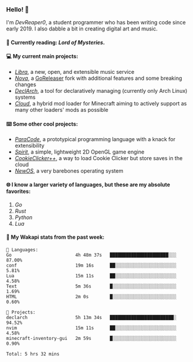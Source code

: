 ### Hello! 👋

I'm _DevReaper0_, a student programmer who has been writing code since early 2019. I also dabble a bit in creating digital art and music.

#### 📖 Currently reading: *Lord of Mysteries*.

#### 💻 My current main projects:

-   _[Libra](https://github.com/LibraMusic)_, a new, open, and extensible music service
-   _[Nova](https://github.com/LibraMusic/Nova)_, a [GoReleaser](https://github.com/goreleaser/goreleaser) fork with additional features and some breaking changes
-   _[DeclArch](https://github.com/DevReaper0/declarch)_, a tool for declaratively managing (currently only Arch Linux) systems
-   _[Cloud](https://github.com/CloudLoaderMC/CloudLoader)_, a hybrid mod loader for Minecraft aiming to actively support as many other loaders' mods as possible

#### ⌨️ Some other cool projects:

-   _[ParaCode](https://github.com/ParaCodeLang/ParaCode)_, a prototypical programming language with a knack for extensibility
-   _[Spirit](https://gitlab.com/DevReaper0/SpiritEngine)_, a simple, lightweight 2D OpenGL game engine
-   _[CookieClicker++](https://github.com/DevReaper0/CookieClickerPlusPlus)_, a way to load Cookie Clicker but store saves in the cloud
-   _[NewOS](https://github.com/DevReaper0/NewOS)_, a very barebones operating system

#### 🌐 I know a larger variety of languages, but these are my absolute favorites:

1. _Go_
2. _Rust_
3. _Python_
4. _Lua_

#### 📡 My Wakapi stats from the past week:

```text
💾 Languages:
Go                        4h 48m 37s   ██████████████████████░░░  87.00%
conf                      19m 16s      ██░░░░░░░░░░░░░░░░░░░░░░░  5.81%
Lua                       15m 11s      ██░░░░░░░░░░░░░░░░░░░░░░░  4.58%
Text                      5m 36s       █░░░░░░░░░░░░░░░░░░░░░░░░  1.69%
HTML                      2m 0s        █░░░░░░░░░░░░░░░░░░░░░░░░  0.60%

💼 Projects:
declarch                  5h 13m 34s   ████████████████████████░  94.52%
nvim                      15m 11s      ██░░░░░░░░░░░░░░░░░░░░░░░  4.58%
minecraft-inventory-gui   2m 59s       █░░░░░░░░░░░░░░░░░░░░░░░░  0.90%

Total: 5 hrs 32 mins
```
